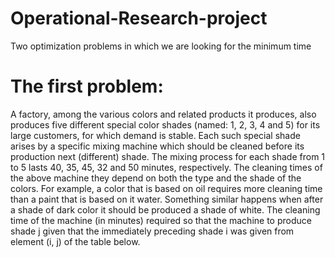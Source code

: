 # Operational-Research-project
Two optimization problems in which we are looking for the minimum time


# The first problem:
A factory, among the various colors and related products it produces,
also produces five different special color shades (named: 1, 2, 3, 4 and 5) for
its large customers, for which demand is stable. Each such special shade arises
by a specific mixing machine which should be cleaned before its production
next (different) shade. The mixing process for each shade from 1 to 5
lasts 40, 35, 45, 32 and 50 minutes, respectively. The cleaning times of the above machine
they depend on both the type and the shade of the colors. For example, a color
that is based on oil requires more cleaning time than a paint that is based on it
water. Something similar happens when after a shade of dark color it should be produced
a shade of white. The cleaning time of the machine (in minutes) required so that the
machine to produce shade j given that the immediately preceding shade i was given
from element (i, j) of the table below.
